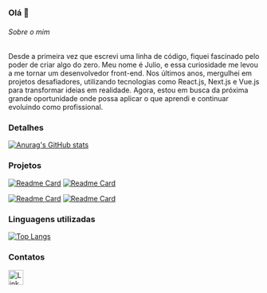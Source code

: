 ### Olá 👋

###### Sobre o mim
Desde a primeira vez que escrevi uma linha de código, fiquei fascinado pelo poder de criar algo do zero. Meu nome é Julio, e essa curiosidade me levou a me tornar um desenvolvedor front-end. Nos últimos anos, mergulhei em projetos desafiadores, utilizando tecnologias como React.js, Next.js e Vue.js para transformar ideias em realidade. Agora, estou em busca da próxima grande oportunidade onde possa aplicar o que aprendi e continuar evoluindo como profissional.


### Detalhes

[![Anurag's GitHub stats](https://github-readme-stats.vercel.app/api?username=JulioVieiraP&show_icons=true&theme=dark)](https://github.com/anuraghazra/github-readme-stats)

### Projetos
[![Readme Card](https://github-readme-stats.vercel.app/api/pin/?username=JulioVieiraP&repo=efood&theme=dark)](https://github.com/JulioVieiraP/efood)
[![Readme Card](https://github-readme-stats.vercel.app/api/pin/?username=JulioVieiraP&repo=Make-your-burger&theme=dark)](https://github.com/JulioVieiraP/Make-your-burger)

[![Readme Card](https://github-readme-stats.vercel.app/api/pin/?username=JulioVieiraP&repo=eplay&theme=dark)](https://github.com/JulioVieiraP/eplay)
[![Readme Card](https://github-readme-stats.vercel.app/api/pin/?username=JulioVieiraP&repo=API_Make_your_burger&theme=dark)](https://github.com/JulioVieiraP/API_Make_your_burger)


### Linguagens utilizadas

[![Top Langs](https://github-readme-stats.vercel.app/api/top-langs/?username=JulioVieiraP&layout=compact)](https://github.com/anuraghazra/github-readme-stats)

### Contatos

[<img src='https://img.shields.io/badge/LinkedIn-0077B5?style=for-the-badge&logo=linkedin&logoColor=white' alt='Linkedin' height='30'>](https://www.linkedin.com/in/juliovieirapaixão/)
